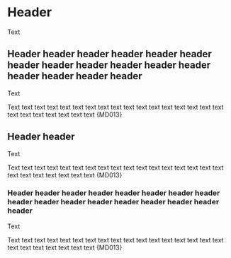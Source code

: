 # Header

Text

## Header header header header header header header header header header header header header header header header

Text

Text text text text text text text text text text text text text text text text text text text text text text text text {MD013}

## Header header

Text

Text text text text text text text text text text text text text text text text text text text text text text text text {MD013}

### Header header header header header header header header header header header header header header header header header

Text

Text text text text text text text text text text text text text text text text text text text text text text text text {MD013}
